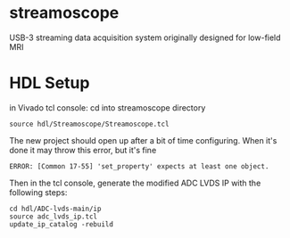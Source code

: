 # streamoscope
USB-3 streaming data acquisition system originally designed for low-field MRI

# HDL Setup
in Vivado tcl console:
cd into streamoscope directory

```
source hdl/Streamoscope/Streamoscope.tcl
```

The new project should open up after a bit of time configuring. When it's done it may throw this error, but it's fine
```
ERROR: [Common 17-55] 'set_property' expects at least one object.
```

Then in the tcl console, generate the modified ADC LVDS IP with the following steps:

```
cd hdl/ADC-lvds-main/ip
source adc_lvds_ip.tcl
update_ip_catalog -rebuild
```
